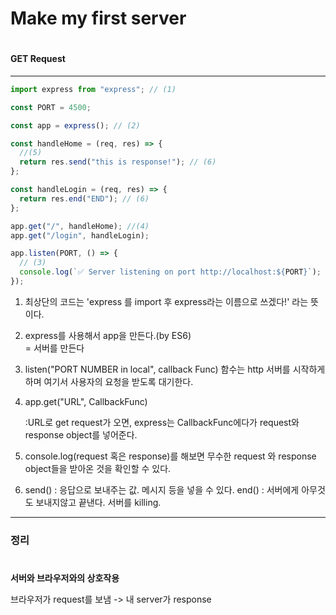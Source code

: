 # Make my first server

#

#### GET Request

---

```javascript
import express from "express"; // (1)

const PORT = 4500;

const app = express(); // (2)

const handleHome = (req, res) => {
  //(5)
  return res.send("this is response!"); // (6)
};

const handleLogin = (req, res) => {
  return res.end("END"); // (6)
};

app.get("/", handleHome); //(4)
app.get("/login", handleLogin);

app.listen(PORT, () => {
  // (3)
  console.log(`✅ Server listening on port http://localhost:${PORT}`);
});
```

1.  최상단의 코드는 'express 를 import 후 express라는 이름으로 쓰겠다!' 라는 뜻이다.

2.  express를 사용해서 app을 만든다.(by ES6)  
    = 서버를 만든다

3.  listen("PORT NUMBER in local", callback Func) 함수는 http 서버를 시작하게 하며 여기서 사용자의 요청을 받도록 대기한다.

4.  app.get("URL", CallbackFunc)

    :URL로 get request가 오면, express는
    CallbackFunc에다가 request와 response object를 넣어준다.

5.  console.log(request 혹은 response)를 해보면
    무수한 request 와 response object들을 받아온 것을 확인할 수 있다.

6.  send() : 응답으로 보내주는 값. 메시지 등을 넣을 수 있다.
    end() : 서버에게 아무것도 보내지않고 끝낸다. 서버를 killing.

---

### 정리

#

**서버와 브라우저와의 상호작용**

브라우저가 request를 보냄 -> 내 server가 response
